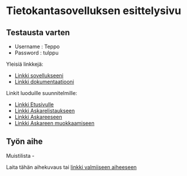 # Tietokantasovelluksen esittelysivu

## Testausta varten
* Username : Teppo
* Password : tulppu

Yleisiä linkkejä:

* [Linkki sovellukseeni](https://wame.users.cs.helsinki.fi/tsoha)
* [Linkki dokumentaatiooni](/doc/dokumentaatio.pdf)

Linkit luoduille suunnitelmille:
* [Linkki Etusivulle](https://wame.users.cs.helsinki.fi/tsoha)
* [Linkki Askarelistaukseen](https://wame.users.cs.helsinki.fi/tsoha/askarelista)
* [Linkki Askareeseen](https://wame.users.cs.helsinki.fi/tsoha/askarelista/1)
* [Linkki Askareen muokkaamiseen](https://wame.users.cs.helsinki.fi/tsoha/askarelista/1/muokkaa)


## Työn aihe

Muistilista -

Laita tähän aihekuvaus tai [linkki valmiiseen aiheeseen](http://advancedkittenry.github.io/suunnittelu_ja_tyoymparisto/aiheet/Muistilista.html) 



